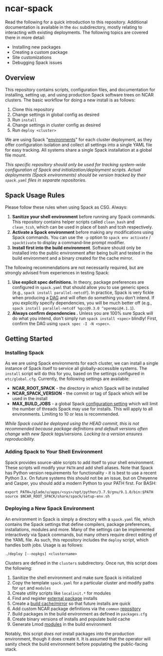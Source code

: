 # ncar-spack
Read the following for a quick introduction to this repository. Additional documentation is available in the `doc` subdirectory, mostly relating to interacting with existing deployments. The following topics are covered there in more detail:

 - Installing new packages
 - Creating a custom package
 - Site customizations
 - Debugging Spack issues

## Overview
This repository contains scripts, configuration files, and documentation for installing, setting up, and using production Spack software trees on NCAR clusters. The basic workflow for doing a new install is as follows:

 1. Clone this repository
 2. Change settings in global config as desired
 3. Run `install` 
 4. Change settings in cluster config as desired
 5. Run `deploy <cluster>`

We are using Spack "[environments](https://spack.readthedocs.io/en/latest/environments.html)" for each cluster deployment, as they offer configuration isolation and collect all settings into a single YAML file for easy tracking. All systems share a single Spack installation at a global file mount.

*This specific repository should only be used for tracking system-wide configuration of Spack and initialization/deployment scripts. Actual deployments (Spack environments) should be version tracked by their `spack.yaml` files in separate repositories.*

## Spack Usage Rules

Please follow these rules when using Spack as CSG. Always:

1. **Sanitize your shell environment** before running any Spack commands. This repository contains helper scripts called `clean_bash` and `clean_tcsh`, which can be used in place of bash and tcsh respectively.
2. **Activate a Spack environment** before making any modifications using Spack commands. You can use the `-p` option to `spack env activate` / `spacktivate` to display a command-line prompt modifier.
3. **Install first into the build environment**. Software should only be installed into the public environment after being built and tested in the build environment and a binary created for the cache mirror.

The following recommendations are not necessarily required, but are strongly advised from experiences in testing Spack:

1. **Use explicit spec definitions.** In theory, package preferences are configured in `spack.yaml` that should allow you to use generic specs (e.g., `spack install parallel-netcdf`). In practice, Spack is very fickle when producing a [DAG](https://spack-tutorial.readthedocs.io/en/latest/tutorial_basics.html#installing-packages) and will often do something you don't intend. If you explicitly specify dependencies, you will be much better off (e.g., `spack install parallel-netcdf %gcc@9.3.0 ^openmpi@4.1.1`).
2. **Always confirm dependencies .** Unless you are 100% sure Spack will do what you intend, don't simply run `spack install <spec>` blindly! First, confirm the DAG using `spack spec -I -N <spec>`.

## Getting Started
### Installing Spack
As we are using Spack environments for each cluster, we can install a single instance of Spack itself to service all globally-accessible systems. The `install` script will do this for you, based on the settings configured in `etc/global.cfg`. Currently, the following settings are available:

 - **NCAR_ROOT_SPACK** - the directory in which Spack will be installed
 - **NCAR_SPACK_VERSION** - the commit or tag of Spack which will be used in the install
 - **MAX_BUILD_JOBS** - a global Spack [configuration setting](https://spack.readthedocs.io/en/latest/config_yaml.html#build-jobs) which will limit the number of threads Spack may use for installs. This will apply to all environments. Limiting to 10 or less is recommended.

*While Spack could be deployed using the HEAD commit, this is not recommended because package definitions and default versions often change with new Spack tags/versions. Locking to a version ensures reproducibility.*

### Adding Spack to Your Shell Environment
Spack provides source-able scripts to add itself to your shell environment. These scripts will modify your `PATH` and add shell aliases. Note that Spack has Python version requirements for functionality - it is best to use a recent Python 3.x. On future systems this should not be an issue, but on Cheyenne and Casper, you should add a modern Python to your PATH first. For BASH:
```
export PATH=/glade/u/apps/<sys>/opt/python/3.7.9/gnu/9.1.0/bin:$PATH
source $NCAR_ROOT_SPACK/share/spack/setup-env.sh
```
### Deploying a New Spack Environment
An environment in Spack is simply a directory with a `spack.yaml` file, which contains the Spack settings that define compilers, package preferences, installations, modules and more. Many of the settings can be implemented interactively via Spack commands, but many others require direct editing of the YAML file. As such, this repository includes the `deploy` script, which handles both jobs. Usage is as follows:
```
./deploy [--nopkgs] <clustername>
```
Clusters are defined in the `clusters` subdirectory. Once run, this script does the following:

1. Sanitize the shell environment and make sure Spack is initialized
2. Copy the template `spack.yaml` for a particular cluster and modify paths for `opt` and `modules`
3. Create utility scripts like `localinit.*` for modules
4. Find and register [external package](https://spack.readthedocs.io/en/latest/build_settings.html#external-packages) installs
5. Create a [build cache/mirror](https://spack.readthedocs.io/en/latest/binary_caches.html) so that future installs are quick
6. Add custom NCAR package definitions via the `common` [repository](https://spack.readthedocs.io/en/latest/repositories.html)
7. Build packages in the build environment as defined in `packages.cfg`
8. Create binary versions of installs and populate build cache
9. Generate Lmod [modules](https://spack-tutorial.readthedocs.io/en/latest/tutorial_modules.html#hierarchical-module-files) in the build environment

Notably, this script *does not* install packages into the production environment, though it does create it. It is assumed that the operator will sanity check the build environment before populating the public-facing stack. 
